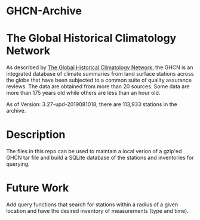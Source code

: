 # GHCN-Archive

# The Global Historical Climatology Network

As described by [The Global Historical Climatology Network]("https://www.ncdc.noaa.gov/data-access/land-based-station-data/land-based-datasets/global-historical-climatology-network-ghcn"), the GHCN is an integrated database of climate summaries 
from land surface stations across the 
globe that have been subjected to a common suite of quality assurance reviews. 
The data are obtained from more than 20 sources. Some data are more than 175 years old while 
others are less than an hour old.

As of Version: 3.27-upd-2019081018, there are 113,933 stations in the archive. 

# Description
The files in this repo can be used to maintain a local verion of a gzip'ed GHCN tar file and build a SQLite database of the stations and inventories for querying.

# Future Work
Add query functions that search for stations within a radius of a given location and have the desired inventory of measurements (type and time).

